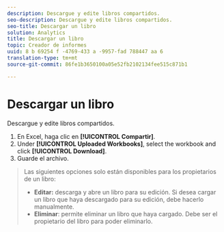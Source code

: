 ```yaml
---
description: Descargue y edite libros compartidos.
seo-description: Descargue y edite libros compartidos.
seo-title: Descargar un libro
solution: Analytics
title: Descargar un libro
topic: Creador de informes
uuid: 8 b 69254 f -4769-433 a -9957-fad 788447 aa 6
translation-type: tm+mt
source-git-commit: 86fe1b3650100a05e52fb2102134fee515c871b1

---
```



# Descargar un libro

Descargue y edite libros compartidos.

1. En Excel, haga clic en **[!UICONTROL Compartir]**.
1. Under **[!UICONTROL Uploaded Workbooks]**, select the workbook and click **[!UICONTROL Download]**.
1. Guarde el archivo.
>Las siguientes opciones solo están disponibles para los propietarios de un libro:
>
>* **Editar:** descarga y abre un libro para su edición. Si desea cargar un libro que haya descargado para su edición, debe hacerlo manualmente.
>* **Eliminar**: permite eliminar un libro que haya cargado. Debe ser el propietario del libro para poder eliminarlo.
>


